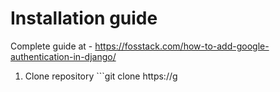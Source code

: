 # Installation guide

Complete guide at - https://fosstack.com/how-to-add-google-authentication-in-django/

1) Clone repository ```git clone https://g